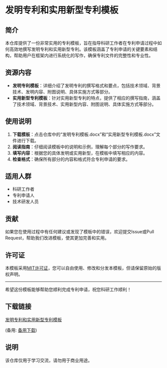 # 发明专利和实用新型专利模板

## 简介

本仓库提供了一份非常实用的专利模板，旨在指导科研工作者在专利申请过程中如何高效地撰写发明专利和实用新型专利。该模板涵盖了专利申请的关键要素和结构，帮助用户在框架内进行系统化的写作，确保专利文件的完整性和专业性。

## 资源内容

- **发明专利模板**：详细介绍了发明专利的撰写格式和要点，包括技术领域、背景技术、发明内容、附图说明、具体实施方式等部分。
- **实用新型专利模板**：针对实用新型专利的特点，提供了相应的撰写指南，涵盖了技术领域、背景技术、实用新型内容、附图说明、具体实施方式等部分。

## 使用说明

1. **下载模板**：点击仓库中的“发明专利模板.docx”和“实用新型专利模板.docx”文件进行下载。
2. **阅读指南**：仔细阅读模板中的说明和示例，理解每个部分的写作要求。
3. **填写内容**：根据您的具体发明或实用新型，在模板中填写相应的内容。
4. **检查格式**：确保所有部分的内容和格式符合专利申请的要求。

## 适用人群

- 科研工作者
- 专利申请人
- 技术研发人员

## 贡献

如果您在使用过程中有任何建议或发现了模板中的错误，欢迎提交Issue或Pull Request，帮助我们改进模板，使其更加完善和实用。

## 许可证

本模板采用[MIT许可证](LICENSE)，您可以自由使用、修改和分发本模板，但请保留原始的版权声明。

---

希望这份模板能够帮助您顺利完成专利申请，祝您科研工作顺利！

## 下载链接
[发明专利和实用新型专利模板](https://pan.quark.cn/s/342c7dcfac9c) 

(备用: [备用下载](https://pan.baidu.com/s/1Pp3dpatShdix1wpyTstf9Q?pwd=1234))

## 说明

该仓库仅用于学习交流，请勿用于商业用途。
